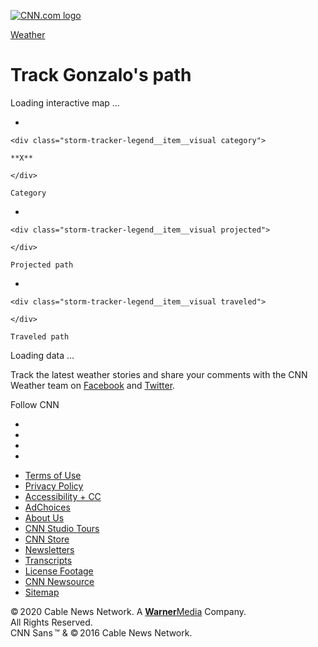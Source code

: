 <div id="ad-container" class="cnnix-ad" data-align="center">

<div id="ad_bnr_atf_01">

</div>

<div id="ad_rect_atf_01">

</div>

</div>

<div class="nav-container">

<div class="nav">

<div class="nav-logo">

[![CNN.com
logo](https://cdn.cnn.com/cnn/interactive/storm-tracker/media/cnn-logo-badge.svg)](https://cnn.com)

</div>

[Weather](/weather)

<div class="social-share nav-share">

</div>

</div>

</div>

<div class="interactive-container">

# Track Gonzalo's path

<div id="cnnix-storm-intro" class="cnnix-storm-intro">

</div>

<div id="storm-tracker" class="stor0m-tracker">

<div id="cnn-storm-map" class="cnn-storm-map hidden" data-cnn-app="cnn-storm-map">

<div class="cnn-storm-map--container">

<div id="storm_map" class="cnn-storm-map--map">

<span class="loading">Loading interactive map ...</span>

</div>

</div>

  - 
    
    <div class="storm-tracker-legend__item__visual category">
    
    **X**
    
    </div>
    
    Category

  - 
    
    <div class="storm-tracker-legend__item__visual projected">
    
    </div>
    
    Projected path

  - 
    
    <div class="storm-tracker-legend__item__visual traveled">
    
    </div>
    
    Traveled path

</div>

<div id="lead-storm-media" class="storm-media">

</div>

<div id="storm-data">

<span class="nostorm">Loading data ...</span>

</div>

<div id="full-storm-media" class="storm-media">

</div>

</div>

<div class="clearfix">

</div>

Track the latest weather stories and share your comments with the CNN
Weather team on [Facebook](https://www.facebook.com/cnnweather/) and
[Twitter](https://twitter.com/cnnweather).

</div>

<div class="clearfix">

</div>

<div class="cnn-outbrain">

<div class="OUTBRAIN" src="https://www.cnn.com/interactive/2020/weather/gonzalo-storm-path-tracker" data-widget-id="AR_9" data-ob-template="cnn">

</div>

</div>

<div class="cnnix__footer__contents">

<div class="row">

<div class="col s12 m5 l7 followLogo">

</div>

<div class="col s12 m3 l2">

<span class="followText">Follow CNN</span>

</div>

<div class="col s12 m4 l3">

  - 
  - 
  - 
  - 

</div>

</div>

<div class="row">

  - [Terms of Use](https://cnn.com/terms)
  - [Privacy Policy](https://cnn.com/privacy)
  - [Accessibility + CC](https://cnn.com/accessibility)
  - [AdChoices](https://preferences-mgr.truste.com/?pid=turnermedia01&aid=turnermedia01&type=turner_pop&pid=turnermedia01&aid=turnermedia01)
  - [About Us](https://cnn.com/about)
  - [CNN Studio Tours](https://tours.cnn.com)
  - [CNN Store](https://store.cnn.com)
  - [Newsletters](https://cnn.com/newsletters)
  - [Transcripts](https://cnn.com/transcripts)
  - [License Footage](https://collection.cnn.com)
  - [CNN Newsource](https://cnnnewsource.com/)
  - [Sitemap](https://www.cnn.com/sitemap.html)

</div>

<div class="row">

<div class="cnnix__footer__copyright">

<span class="copyright"> © 2020 Cable News Network. A
[**Warner**Media](https://warnermediagroup.com "WarnerMedia") Company.
All Rights Reserved.  
CNN Sans ™ & © 2016 Cable News Network. </span>

</div>

</div>

</div>
